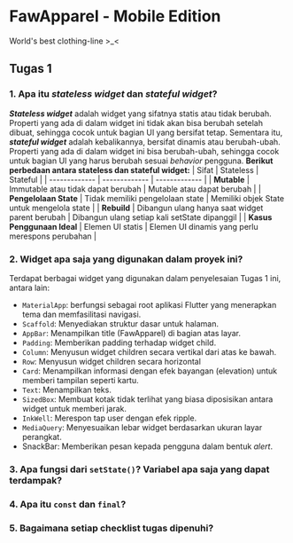 # FawApparel - Mobile Edition

World's best clothing-line >_<

## Tugas 1

### 1. Apa itu _stateless widget_ dan _stateful widget_?
**_Stateless widget_** adalah widget yang sifatnya statis atau tidak berubah. Properti yang ada di dalam widget ini tidak akan bisa berubah setelah dibuat, sehingga cocok untuk bagian UI yang bersifat tetap. Sementara itu, **_stateful widget_** adalah kebalikannya, bersifat dinamis atau berubah-ubah. Properti yang ada di dalam widget ini bisa berubah-ubah, sehingga cocok untuk bagian UI yang harus berubah sesuai _behavior_ pengguna.
**Berikut perbedaan antara stateless dan stateful widget:**
| Sifat  | Stateless | Stateful | 
| ------------- | ------------- | ------------- |
| **Mutable**  | Immutable atau tidak dapat berubah | Mutable atau dapat berubah  |
| **Pengelolaan State**  | Tidak memiliki pengelolaan state  | Memiliki objek State untuk mengelola state  |
| **Rebuild** | Dibangun ulang hanya saat widget parent berubah | Dibangun ulang setiap kali setState dipanggil |
| **Kasus Penggunaan Ideal** | Elemen UI statis | Elemen UI dinamis yang perlu merespons perubahan |

### 2. Widget apa saja yang digunakan dalam proyek ini?
Terdapat berbagai widget yang digunakan dalam penyelesaian Tugas 1 ini, antara lain:
* `MaterialApp`: berfungsi sebagai root aplikasi Flutter yang menerapkan tema dan memfasilitasi navigasi.
* `Scaffold`: Menyediakan struktur dasar untuk halaman.
* `AppBar`: Menampilkan title (FawApparel) di bagian atas layar.
* `Padding`: Memberikan padding terhadap widget child.
* `Column`: Menyusun widget children secara vertikal dari atas ke bawah.
* `Row`: Menyusun widget children secara horizontal
* `Card`: Menampilkan informasi dengan efek bayangan (elevation) untuk memberi tampilan seperti kartu.
* `Text`: Menampilkan teks.
* `SizedBox`: Membuat kotak tidak terlihat yang biasa diposisikan antara widget untuk memberi jarak.
* `InkWell`: Merespon tap user dengan efek ripple.
* `MediaQuery`: Menyesuaikan lebar widget berdasarkan ukuran layar perangkat.
* SnackBar: Memberikan pesan kepada pengguna dalam bentuk _alert_.




### 3. Apa fungsi dari `setState()`? Variabel apa saja yang dapat terdampak?

### 4. Apa itu `const` dan `final`?

### 5. Bagaimana setiap checklist tugas dipenuhi?

